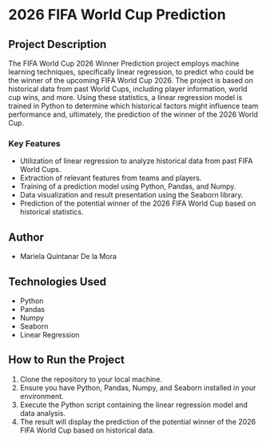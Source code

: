 # 2026 FIFA World Cup Prediction


## Project Description

The FIFA World Cup 2026 Winner Prediction project employs machine learning techniques, specifically linear regression, to predict who could be the winner of the 
upcoming FIFA World Cup 2026. The project is based on historical data from past World Cups, including player information, world cup wins, and more. 
Using these statistics, a linear regression model is trained in Python to determine which historical factors might influence team performance and, ultimately, 
the prediction of the winner of the 2026 World Cup.

### Key Features

- Utilization of linear regression to analyze historical data from past FIFA World Cups.
- Extraction of relevant features from teams and players.
- Training of a prediction model using Python, Pandas, and Numpy.
- Data visualization and result presentation using the Seaborn library.
- Prediction of the potential winner of the 2026 FIFA World Cup based on historical statistics.

## Author

- Mariela Quintanar De la Mora

## Technologies Used

- Python
- Pandas
- Numpy
- Seaborn
- Linear Regression

## How to Run the Project

1. Clone the repository to your local machine.
2. Ensure you have Python, Pandas, Numpy, and Seaborn installed in your environment.
3. Execute the Python script containing the linear regression model and data analysis.
4. The result will display the prediction of the potential winner of the 2026 FIFA World Cup based on historical data.
